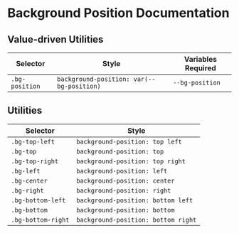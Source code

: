 # Background Position Documentation

## Value-driven Utilities

| Selector       | Style                                     | Variables Required |
| -------------- | ----------------------------------------- | ------------------ |
| `.bg-position` | `background-position: var(--bg-position)` | `--bg-position`    |

## Utilities

| Selector           | Style                               |
| ------------------ | ----------------------------------- |
| `.bg-top-left`     | `background-position: top left`     |
| `.bg-top`          | `background-position: top`          |
| `.bg-top-right`    | `background-position: top right`    |
| `.bg-left`         | `background-position: left`         |
| `.bg-center`       | `background-position: center`       |
| `.bg-right`        | `background-position: right`        |
| `.bg-bottom-left`  | `background-position: bottom left`  |
| `.bg-bottom`       | `background-position: bottom`       |
| `.bg-bottom-right` | `background-position: bottom right` |
